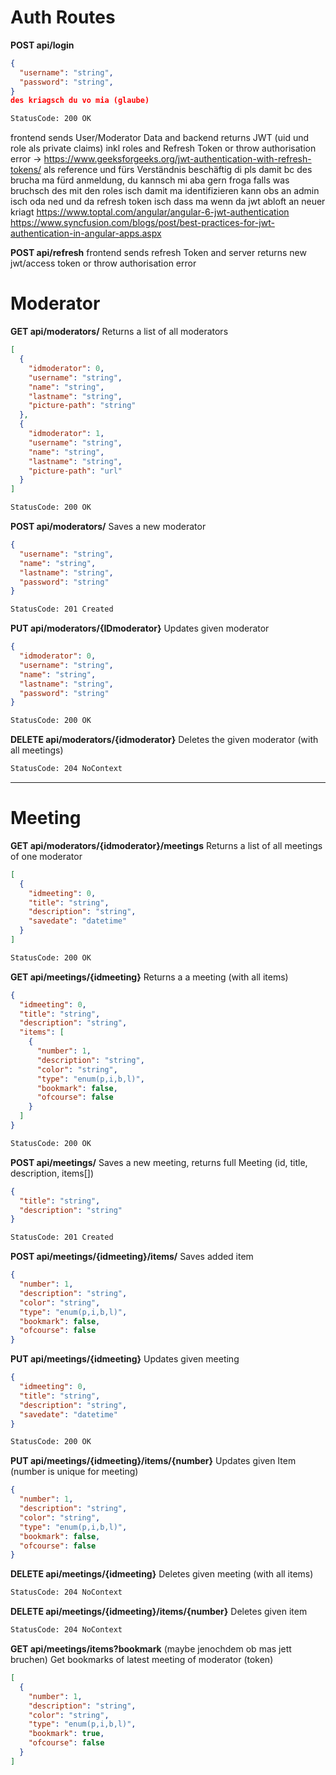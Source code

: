 <!-- Headings -->

# Auth Routes

**POST api/login**

```json
{
  "username": "string",
  "password": "string",
}
des kriagsch du vo mia (glaube)
```

```diff
StatusCode: 200 OK
```

frontend sends User/Moderator Data and backend returns JWT (uid und role als private claims) inkl roles and Refresh Token or throw authorisation error
-> https://www.geeksforgeeks.org/jwt-authentication-with-refresh-tokens/ als reference und fürs Verständnis
beschäftig di pls damit bc des brucha ma fürd anmeldung, du kannsch mi aba gern froga falls was bruchsch
des mit den roles isch damit ma identifizieren kann obs an admin isch oda ned und da refresh token isch dass ma wenn da jwt abloft an neuer kriagt
https://www.toptal.com/angular/angular-6-jwt-authentication
https://www.syncfusion.com/blogs/post/best-practices-for-jwt-authentication-in-angular-apps.aspx

**POST api/refresh** frontend sends refresh Token and server returns new jwt/access token or throw authorisation error

# Moderator

**GET api/moderators/** Returns a list of all moderators

```json
[
  {
    "idmoderator": 0,
    "username": "string",
    "name": "string",
    "lastname": "string",
    "picture-path": "string"
  },
  {
    "idmoderator": 1,
    "username": "string",
    "name": "string",
    "lastname": "string",
    "picture-path": "url"
  }
]
```

```diff
StatusCode: 200 OK
```

**POST api/moderators/** Saves a new moderator

```json
{
  "username": "string",
  "name": "string",
  "lastname": "string",
  "password": "string"
}
```

```diff
StatusCode: 201 Created
```

**PUT api/moderators/{IDmoderator}** Updates given moderator

```json
{
  "idmoderator": 0,
  "username": "string",
  "name": "string",
  "lastname": "string",
  "password": "string"
}
```

```diff
StatusCode: 200 OK
```

**DELETE api/moderators/{idmoderator}** Deletes the given moderator (with all meetings)

```diff
StatusCode: 204 NoContext
```

---

# Meeting

**GET api/moderators/{idmoderator}/meetings** Returns a list of all meetings of one moderator

```json
[
  {
    "idmeeting": 0,
    "title": "string",
    "description": "string",
    "savedate": "datetime"
  }
]
```

```diff
StatusCode: 200 OK
```

**GET api/meetings/{idmeeting}** Returns a a meeting (with all items)

```json
{
  "idmeeting": 0,
  "title": "string",
  "description": "string",
  "items": [
    {
      "number": 1,
      "description": "string",
      "color": "string",
      "type": "enum(p,i,b,l)",
      "bookmark": false,
      "ofcourse": false
    }
  ]
}
```

```diff
StatusCode: 200 OK
```

**POST api/meetings/** Saves a new meeting, returns full Meeting (id, title, description, items[])

```json
{
  "title": "string",
  "description": "string"
}
```

```diff
StatusCode: 201 Created
```

**POST api/meetings/{idmeeting}/items/** Saves added item

```json
{
  "number": 1,
  "description": "string",
  "color": "string",
  "type": "enum(p,i,b,l)",
  "bookmark": false,
  "ofcourse": false
}
```

**PUT api/meetings/{idmeeting}** Updates given meeting

```json
{
  "idmeeting": 0,
  "title": "string",
  "description": "string",
  "savedate": "datetime"
}
```

```diff
StatusCode: 200 OK
```

**PUT api/meetings/{idmeeting}/items/{number}** Updates given Item (number is unique for meeting)

```json
{
  "number": 1,
  "description": "string",
  "color": "string",
  "type": "enum(p,i,b,l)",
  "bookmark": false,
  "ofcourse": false
}
```

**DELETE api/meetings/{idmeeting}** Deletes given meeting (with all items)

```diff
StatusCode: 204 NoContext
```

**DELETE api/meetings/{idmeeting}/items/{number}** Deletes given item

```diff
StatusCode: 204 NoContext
```

**GET api/meetings/items?bookmark** (maybe jenochdem ob mas jett bruchen)
Get bookmarks of latest meeting of moderator (token)

```json
[
  {
    "number": 1,
    "description": "string",
    "color": "string",
    "type": "enum(p,i,b,l)",
    "bookmark": true,
    "ofcourse": false
  }
]
```
